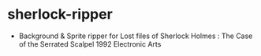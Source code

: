 # sherlock-ripper

* Background & Sprite ripper for 
Lost files of Sherlock Holmes : The Case of the Serrated Scalpel
1992 Electronic Arts
